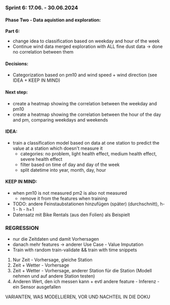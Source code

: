 ### Sprint 6: 17.06. - 30.06.2024

#### Phase Two - Data aquistion and exploration:
__Part 6:__ 
- change idea to classification based on weekday and hour of the week
- Continue wind data merged exploration with ALL fine dust data -> done no correlation between them

#### Decisions:
- Categorization based on pm10 and wind speed + wind direction (see IDEA + KEEP IN MIND)

#### Next step:
- create a heatmap showing the correlation between the weekday and pm10
- create a heatmap showing the correlation between the hour of the day and pm, comparing weekdays and weekends


#### IDEA:
- train a classification model based on data at one station to predict the value at a station which doesn't measure it
    - categories: no problem, light health effect, medium health effect, severe health effect
    - filter based on time of day and day of the week
    - split datetime into year, month, day, hour
 
#### KEEP IN MIND:
- when pm10 is not measured pm2 is also not measured
    - remove it from the features when training
- TODO: andere Feinstaubstationen hinzufügen (später) (durchschnitt), h-1 - h - h+1
- Datensatz mit Bike Rentals (aus den Folien) als Beispielt


### REGRESSION
- nur die Zeitdaten und damit Vorhersagen
- danach mehr features -> anderer Use Case - Value Imputation
- Train with random train-validate && train with time snippets

1. Nur Zeit - Vorhersage, gleiche Station
2. Zeit + Wetter - Vorhersage
3. Zeit + Wetter - Vorhersage, anderer Station für die Station (Modell nehmen und auf andere Station testen)
4. Anderen Wert, den ich messen kann + evtl andere feature - Inferenz - ein Sensor ausgefallen


VARIANTEN, WAS MODELLIEREN, VOR UND NACHTEIL IN DIE DOKU